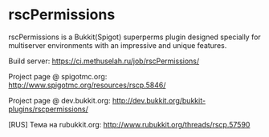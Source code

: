 rscPermissions
==============

rscPermissions is a Bukkit(Spigot) superperms plugin designed specially for multiserver environments with an impressive and unique features.

Build server: https://ci.methuselah.ru/job/rscPermissions/

Project page @ spigotmc.org: http://www.spigotmc.org/resources/rscp.5846/

Project page @ dev.bukkit.org: http://dev.bukkit.org/bukkit-plugins/rscpermissions/

[RUS] Тема на rubukkit.org: http://www.rubukkit.org/threads/rscp.57590
